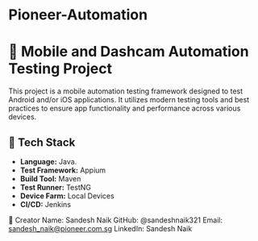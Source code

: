 # Pioneer-Automation
# 📱 Mobile and Dashcam Automation Testing Project

This project is a mobile automation testing framework designed to test Android and/or iOS applications. It utilizes modern testing tools and best practices to ensure app functionality and performance across various devices.

## 🧰 Tech Stack

- **Language:** Java.
- **Test Framework:** Appium
- **Build Tool:** Maven
- **Test Runner:** TestNG
- **Device Farm:** Local Devices
- **CI/CD:** Jenkins

👤 Creator
Name: Sandesh Naik
GitHub: @sandeshnaik321
Email: sandesh_naik@pioneer.com.sg
LinkedIn: Sandesh Naik


